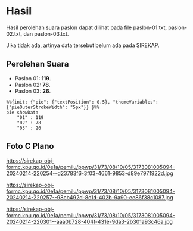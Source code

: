 # Hasil

Hasil perolehan suara paslon dapat dilihat pada file paslon-01.txt, paslon-02.txt, dan paslon-03.txt.

Jika tidak ada, artinya data tersebut belum ada pada SIREKAP.

## Perolehan Suara

 * Paslon 01: **119**.
 * Paslon 02: **78**.
 * Paslon 03: **26**.

```mermaid
%%{init: {"pie": {"textPosition": 0.5}, "themeVariables": {"pieOuterStrokeWidth": "5px"}} }%%
pie showData
    "01" : 119
    "02" : 78
    "03" : 26
```
## Foto C Plano

https://sirekap-obj-formc.kpu.go.id/0e1a/pemilu/ppwp/31/73/08/10/05/3173081005094-20240214-220254--d23783f6-3f03-4661-9853-d89e7971922d.jpg

https://sirekap-obj-formc.kpu.go.id/0e1a/pemilu/ppwp/31/73/08/10/05/3173081005094-20240214-220257--98cb492d-8c1d-402b-9a90-ee86f38c1087.jpg

https://sirekap-obj-formc.kpu.go.id/0e1a/pemilu/ppwp/31/73/08/10/05/3173081005094-20240214-220301--aaa0b728-404f-431e-9da3-2b301a93c46a.jpg
